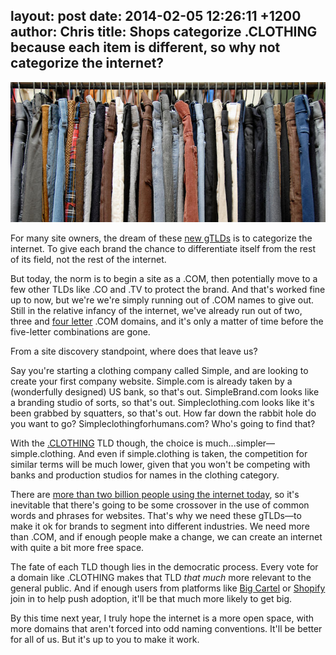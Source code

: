 layout: post
date: 2014-02-05 12:26:11 +1200
author: Chris
title: Shops categorize .CLOTHING because each item is different, so why not categorize the internet?
----

![clothing rack](/media/2014-02-05-jeans-clothing.jpg)

<!-- excerpt -->

For many site owners, the dream of these [new gTLDs](https://iwantmyname.com/domains/new-gtld-domain-extensions) is to categorize the internet. To give each brand the chance to differentiate itself from the rest of its field, not the rest of the internet.

But today, the norm is to begin a site as a .COM, then potentially move to a few other TLDs like .CO and .TV to protect the brand. And that's worked fine up to now, but we're we're simply running out of .COM names to give out. Still in the relative infancy of the internet, we've already run out of two, three and [four letter](https://iwantmyname.com/blog/2013/12/four-letter-coms-are-a-four-letter-wordgone.html) .COM domains, and it's only a matter of time before the five-letter combinations are gone.

From a site discovery standpoint, where does that leave us? 

<!-- /excerpt -->

Say you're starting a clothing company called Simple, and are looking to create your first company website. Simple.com is already taken by a (wonderfully designed) US bank, so that's out. SimpleBrand.com looks like a branding studio of sorts, so that's out. Simpleclothing.com looks like it's been grabbed by squatters, so that's out. How far down the rabbit hole do you want to go? Simpleclothingforhumans.com? Who's going to find that?

With the [.CLOTHING](https://iwantmyname.com/domains/dot-clothing) TLD though, the choice is much...simpler—simple.clothing. And even if simple.clothing is taken, the competition for similar terms will be much lower, given that you won't be competing with banks and production studios for names in the clothing category.

There are [more than two billion people using the internet today](http://www.thecultureist.com/2013/05/09/how-many-people-use-the-internet-more-than-2-billion-infographic/), so it's inevitable that there's going to be some crossover in the use of common words and phrases for websites. That's why we need these gTLDs—to make it ok for brands to segment into different industries. We need more than .COM, and if enough people make a change, we can create an internet with quite a bit more free space.

The fate of each TLD though lies in the democratic process. Every vote for a domain like .CLOTHING makes that TLD *that much* more relevant to the general public. And if enough users from platforms like [Big Cartel](https://iwantmyname.com/services/ecommerce-hosting/big-cartel-custom-domain) or [Shopify](https://iwantmyname.com/features/applications/custom-domain-apps/e-commerce/shopify-hosted-online-store-platform-and-shop-software) join in to help push adoption, it'll be that much more likely to get big.

By this time next year, I truly hope the internet is a more open space, with more domains that aren't forced into odd naming conventions. It'll be better for all of us. But it's up to you to make it work.